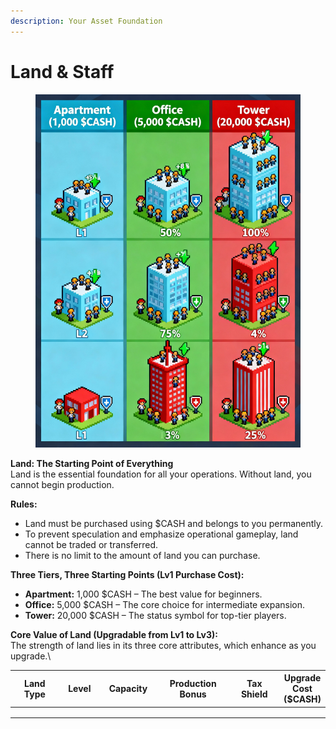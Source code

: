 ```yaml
---
description: Your Asset Foundation
---
```


# Land & Staff

<figure><img src="../.gitbook/assets/Financial World Land Assets Overview (1).jpg" alt="" width="563"><figcaption></figcaption></figure>

**Land: The Starting Point of Everything**\
Land is the essential foundation for all your operations. Without land, you cannot begin production.

**Rules:**

* Land must be purchased using $CASH and belongs to you permanently.
* To prevent speculation and emphasize operational gameplay, land cannot be traded or transferred.
* There is no limit to the amount of land you can purchase.

**Three Tiers, Three Starting Points (Lv1 Purchase Cost):**

* **Apartment:** 1,000 $CASH – The best value for beginners.
* **Office:** 5,000 $CASH – The core choice for intermediate expansion.
* **Tower:** 20,000 $CASH – The status symbol for top-tier players.

**Core Value of Land (Upgradable from Lv1 to Lv3):**\
The strength of land lies in its three core attributes, which enhance as you upgrade.\


<table><thead><tr><th width="127.58984375" align="center"> Land Type</th><th width="83.10546875" align="center">Level</th><th width="110.3671875" align="center" valign="middle">Capacity </th><th width="161.69921875" align="center">Production Bonus</th><th width="115.04296875">Tax Shield</th><th>Upgrade Cost ($CASH)</th></tr></thead><tbody><tr><td align="center"></td><td align="center"></td><td align="center" valign="middle"></td><td align="center"></td><td></td><td></td></tr><tr><td align="center"></td><td align="center"></td><td align="center" valign="middle"></td><td align="center"></td><td></td><td></td></tr><tr><td align="center"></td><td align="center"></td><td align="center" valign="middle"></td><td align="center"></td><td></td><td></td></tr></tbody></table>

<figure><img src="../.gitbook/assets/Financial World Land Assets Overview.jpg" alt=""><figcaption></figcaption></figure>
